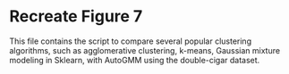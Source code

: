 # Recreate Figure 7

This file contains the script to compare several popular clustering algorithms,
such as agglomerative clustering, k-means, Gaussian mixture modeling in Sklearn,
with AutoGMM using the double-cigar dataset.